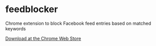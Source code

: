 feedblocker
===========

Chrome extension to block Facebook feed entries based on matched keywords

[Download at the Chrome Web Store](https://chrome.google.com/webstore/detail/feed-blocker/ehoojhjmefgggjmhkhiacijpnhmbjbmn)
